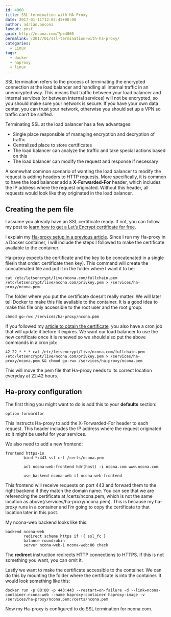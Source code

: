 ```yaml
---
id: 4060
title: SSL termination with HA-Proxy
date: 2017-01-11T12:02:43+00:00
author: adrian.ancona
layout: post
guid: http://ncona.com/?p=4060
permalink: /2017/01/ssl-termination-with-ha-proxy/
categories:
  - Linux
tags:
  - docker
  - haproxy
  - linux
---
```

SSL termination refers to the process of terminating the encrypted connection at the load balancer and handling all internal traffic in an unencrypted way. This means that traffic between your load balancer and internal services (or between internal services) will not be encrypted, so you should make sure your network is secure. If you have your own data center, you can trust your network, otherwise you should set up a VPN so traffic can&#8217;t be sniffed.

Terminating SSL at the load balancer has a few advantages:

  * Single place responsible of managing encryption and decryption of traffic
  * Centralized place to store certificates
  * The load balancer can analyze the traffic and take special actions based on this
  * The load balancer can modify the request and response if necessary

A somewhat common scenario of wanting the load balancer to modify the request is adding headers to HTTP requests. More specifically, it is common to have the load balancer add a **X-Forwarded-For** header, which includes the IP address where the request originated. Without this header, all requests would look like they originated in the load balancer.

<!--more-->

## Creating the pem file

I assume you already have an SSL certificate ready. If not, you can follow my post to [learn how to get a Let&#8217;s Encrypt certificate for free](https://ncona.com/2017/01/free-https-with-lets-encrypt/).

I explain my [Ha-proxy setup in a previous article](http://ncona.com/2016/07/simple-haproxy-setup/). Since I run my Ha-proxy in a Docker container, I will include the steps I followed to make the certificate available to the container.

Ha-proxy expects the certificate and the key to be concatenated in a single file(in that order: certificate then key). This command will create the concatenated file and put it in the folder where I want it to be:

```
cat /etc/letsencrypt/live/ncona.com/fullchain.pem /etc/letsencrypt/live/ncona.com/privkey.pem > /services/ha-proxy/ncona.pem
```

The folder where you put the certificate doesn&#8217;t really matter. We will later tell Docker to make this file available to the container. It is a good idea to make this file only accessible to the root user and the root group:

```
chmod go-rwx /services/ha-proxy/ncona.pem
```

If you followed my [article to obtain the certificate](https://ncona.com/2017/01/free-https-with-lets-encrypt/), you also have a cron job that will update it before it expires. We want our load balancer to use the new certificate once it is renewed so we should also put the above commands in a cron job:

```
42 22 * * * cat /etc/letsencrypt/live/ncona.com/fullchain.pem /etc/letsencrypt/live/ncona.com/privkey.pem > /services/ha-proxy/ncona.pem && chmod go-rwx /services/ha-proxy/ncona.pem
```

This will move the pem file that Ha-proxy needs to its correct location everyday at 22:42 hours.

## Ha-proxy configuration

The first thing you might want to do is add this to your **defaults** section:

```
option forwardfor
```

This instructs Ha-proxy to add the X-Forwarded-For header to each request. This header includes the IP address where the request originated so it might be useful for your services.

We also need to add a new frontend:

```
frontend https-in
        bind *:443 ssl crt /certs/ncona.pem

        acl ncona-web-frontend hdr(host) -i ncona.com www.ncona.com

        use_backend ncona-web if ncona-web-frontend
```

This frontend will receive requests on port 443 and forward them to the right backend if they match the domain name. You can see that we are referencing the certificate at /certs/ncona.pem, which is not the same location as above(/services/ha-proxy/ncona.pem). This is because my ha-proxy runs in a container and I&#8217;m going to copy the certificate to that location later in this post.

My ncona-web backend looks like this:

```
backend ncona-web
        redirect scheme https if !{ ssl_fc }
        balance roundrobin
        server ncona-web-1 ncona-web:80 check
```

The **redirect** instruction redirects HTTP connections to HTTPS. If this is not something you want, you can omit it.

Lastly we want to make the certificate accessible to the container. We can do this by mounting the folder where the certificate is into the container. It would look something like this:

```
docker run -p 80:80 -p 443:443 --restart=on-failure -d --link=ncona-container:ncona-web --name haproxy-container haproxy-image -v /services/ha-proxy/ncona.pem:/certs/ncona.pem
```

Now my Ha-proxy is configured to do SSL termination for ncona.com.
